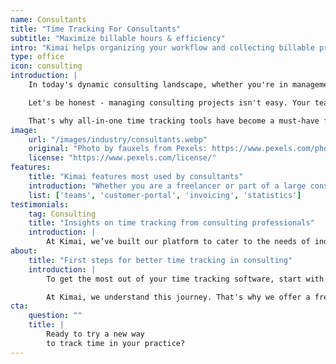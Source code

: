 ```yaml
---
name: Consultants
title: "Time Tracking For Consultants"
subtitle: "Maximize billable hours & efficiency"
intro: "Kimai helps organizing your workflow and collecting billable project hours"
type: office
icon: consulting
introduction: |
    In today's dynamic consulting landscape, whether you're in management consulting, financial advisory, IT services, data science, legal counsel, psychological services, or HR consulting - one truth remains constant: time is your most valuable asset. Accurate time tracking isn't just about logging hours. It's about maximizing profitability and delivering value to your clients.

    Let's be honest - managing consulting projects isn't easy. Your team members might be working from New York, London, and Singapore all at once. That's a lot to keep track of! Plus, you need to know exactly who worked on what to bill your clients correctly. Without proper time tracking, things can get messy fast. You need to control your project costs, stay compliant with regulations, and make sure your team's time is used wisely.

    That's why all-in-one time tracking tools have become a must-have for consultants. They turn all this potential chaos into clear, organized data that helps your business thrive. Let's explore how a comprehensive solution like Kimai can transform your consulting business.
image:
    url: "/images/industry/consultants.webp"
    original: "Photo by fauxels from Pexels: https://www.pexels.com/photo/high-angle-shot-of-group-of-professionals-3183172/"
    license: "https://www.pexels.com/license/"
features:
    title: "Kimai features most used by consultants"
    introduction: "Whether you are a freelancer or part of a large consulting department, Kimai offers tools to help you scale as your business grows."
    list: ['teams', 'customer-portal', 'invoicing', 'statistics']
testimonials:
    tag: Consulting
    title: "Insights on time tracking from consulting professionals"
    introduction: |
        At Kimai, we’ve built our platform to cater to the needs of individual consultants and large teams alike. As an all-in-one solution, Kimai is trusted by companies of all sizes across various sectors. Here’s what our users in the consulting field have to say.
about:
    title: "First steps for better time tracking in consulting"
    introduction: |
        To get the most out of your time tracking software, start with exploring all the features through a demo or free trial. As a consultant, you will probably want to carefully consider the pricing options and think ahead about what features you might need as your business expands.

        At Kimai, we understand this journey. That's why we offer a free trial that lets you test-drive our solution before deciding which additional features or plugins would work best for you. Our all-in-one app grows with your business - you can easily add extensions whenever needed. Try it for free today and have a nice organized day!
cta:
    question: ""
    title: |
        Ready to try a new way 
        to track time in your practice?
---
```

